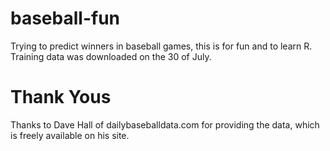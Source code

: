baseball-fun
============

Trying to predict winners in baseball games, this is for fun and to learn R. Training data was downloaded on the 30 of July.

Thank Yous
==========
Thanks to Dave Hall of dailybaseballdata.com for providing the data, which is freely available on his site.
